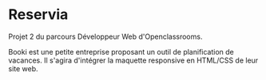 # Reservia

Projet 2 du parcours Développeur Web d'Openclassrooms.

Booki est une petite entreprise proposant un outil de planification de vacances.
Il s'agira d'intégrer la maquette responsive en HTML/CSS de leur site web.
